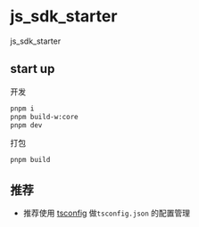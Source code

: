 # js_sdk_starter

js_sdk_starter

## start up

开发

```bash
pnpm i
pnpm build-w:core
pnpm dev
```

打包

```bash
pnpm build
```

## 推荐

- 推荐使用 [tsconfig](https://github.com/tsconfig/bases) 做`tsconfig.json` 的配置管理

